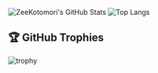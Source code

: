 ![ZeeKotomori's GitHub Stats](https://github-readme-stats.vercel.app/api?username=ZeeKotomori&show_icons=true&theme=radical&card_width=400)
![Top Langs](https://github-readme-stats.vercel.app/api/top-langs/?username=ZeeKotomori&layout=compact&theme=radical&card_width=400&langs_count=8)
## 🏆 GitHub Trophies  
![trophy](https://github-profile-trophy.vercel.app/?username=ZeeKotomori&theme=dracula&margin-w=10)
